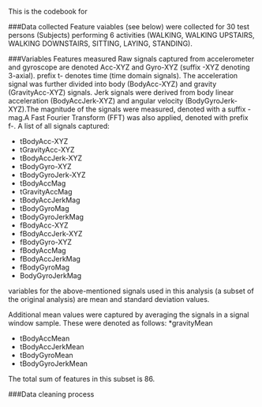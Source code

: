 This is the codebook for 

###Data collected
Feature vaiables (see below) were collected for 30 test persons (Subjects) performing 6 activities (WALKING, WALKING UPSTAIRS, WALKING DOWNSTAIRS, SITTING, LAYING, STANDING).

###Variables
Features measured
Raw signals captured from accelerometer and gyroscope are denoted Acc-XYZ and Gyro-XYZ (suffix -XYZ denoting 3-axial). prefix t- denotes time (time domain signals). The acceleration signal was further divided into body (BodyAcc-XYZ) and gravity (GravityAcc-XYZ) signals. Jerk signals were derived from body linear acceleration (BodyAccJerk-XYZ) and angular velocity (BodyGyroJerk-XYZ).The magnitude of the signals were measured, denoted with a suffix -mag.A Fast Fourier Transform (FFT) was also applied, denoted with prefix f-. A list of all signals captured:
* tBodyAcc-XYZ
* tGravityAcc-XYZ
* tBodyAccJerk-XYZ
* tBodyGyro-XYZ
* tBodyGyroJerk-XYZ
* tBodyAccMag
* tGravityAccMag
* tBodyAccJerkMag
* tBodyGyroMag
* tBodyGyroJerkMag
* fBodyAcc-XYZ
* fBodyAccJerk-XYZ
* fBodyGyro-XYZ
* fBodyAccMag
* fBodyAccJerkMag
* fBodyGyroMag
* BodyGyroJerkMag

variables for the above-mentioned signals used in this analysis (a subset of the original analysis) are mean and standard deviation values.

Additional mean values were captured by averaging the signals in a signal window sample. These were denoted as follows:
*gravityMean
* tBodyAccMean
* tBodyAccJerkMean
* tBodyGyroMean
* tBodyGyroJerkMean

The total sum of features in this subset is 86.

###Data cleaning process


